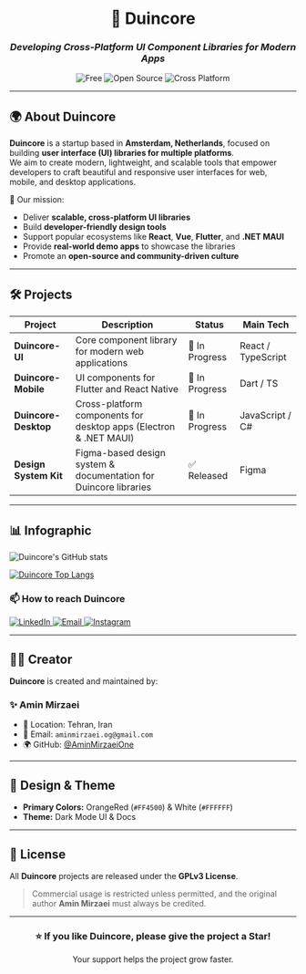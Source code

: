 <!-- Duincore README - Dark Theme with OrangeRed & White Palette -->

<div align="center">

# 🔴 **Duincore**
### _Developing Cross-Platform UI Component Libraries for Modern Apps_

![Free](https://img.shields.io/badge/Free-Yes-FF4500?style=for-the-badge&logoColor=white)
![Open Source](https://img.shields.io/badge/Open%20Source-Yes-FF4500?style=for-the-badge&logoColor=white)
![Cross Platform](https://img.shields.io/badge/Cross%20Platform-Yes-FF4500?style=for-the-badge&logoColor=white)

</div>

---

## 🌍 About Duincore
**Duincore** is a startup based in **Amsterdam, Netherlands**, focused on building **user interface (UI) libraries for multiple platforms**.  
We aim to create modern, lightweight, and scalable tools that empower developers to craft beautiful and responsive user interfaces for web, mobile, and desktop applications.

🚀 Our mission:
- Deliver **scalable, cross-platform UI libraries**  
- Build **developer-friendly design tools**  
- Support popular ecosystems like **React**, **Vue**, **Flutter**, and **.NET MAUI**  
- Provide **real-world demo apps** to showcase the libraries  
- Promote an **open-source and community-driven culture**

---

## 🛠️ Projects
| Project               | Description                                                          | Status        | Main Tech |
|-----------------------|----------------------------------------------------------------------|---------------|-----------|
| **Duincore-UI**       | Core component library for modern web applications                   | 🚧 In Progress | React / TypeScript |
| **Duincore-Mobile**   | UI components for Flutter and React Native                           | 🚧 In Progress | Dart / TS |
| **Duincore-Desktop**  | Cross-platform components for desktop apps (Electron & .NET MAUI)    | 🚧 In Progress | JavaScript / C# |
| **Design System Kit** | Figma-based design system & documentation for Duincore libraries     | ✅ Released    | Figma |

---

## 📊 Infographic

![Duincore's GitHub stats](https://github-readme-stats.vercel.app/api?username=duincore&show_icons=true&bg_color=000000&title_color=FF4500&text_color=FFFFFF&icon_color=FF4500)

[![Duincore Top Langs](https://github-readme-stats.vercel.app/api/top-langs?username=duincore&hide=html,scss,stylus,blade,jupyter%20notebook,python,css,shell,batchfile,dockerfile,typescript&show_icons=true&bg_color=000000&title_color=FF4500&text_color=FFFFFF&icon_color=FF4500)](https://github.com/duincore)

### 📫 How to reach Duincore

<div display="flex">
  <a href="https://www.linkedin.com/company/duincore/">
    <img src="https://img.shields.io/badge/linkedin-%23FF4500.svg?style=for-the-badge&logo=linkedin&logoColor=white" alt="LinkedIn"/>
  </a>
  <a href="mailto:hello@duincore.com">
    <img src="https://img.shields.io/badge/Email-%23FF4500?style=for-the-badge&logo=gmail&logoColor=white" alt="Email"/>
  </a>
  <a href="https://instagram.com/duincore">
    <img src="https://img.shields.io/badge/Instagram-%23FF4500?style=for-the-badge&logo=instagram&logoColor=white" alt="Instagram"/>
  </a>
</div>

---

## 👨‍💻 Creator
**Duincore** is created and maintained by:

### ✨ Amin Mirzaei  
- 📍 Location: Tehran, Iran  
- 📧 Email: `aminmirzaei.og@gmail.com`  
- 🌍 GitHub: [@AminMirzaeiOne](https://github.com/AminMirzaeiOne)

---

## 🎨 Design & Theme
- **Primary Colors:** OrangeRed (`#FF4500`) & White (`#FFFFFF`)  
- **Theme:** Dark Mode UI & Docs  

---

## 📜 License
All **Duincore** projects are released under the **GPLv3 License**.  
> Commercial usage is restricted unless permitted, and the original author **Amin Mirzaei** must always be credited.

---

<div align="center">

### ⭐ If you like Duincore, please give the project a Star!  
Your support helps the project grow faster.  

</div>
